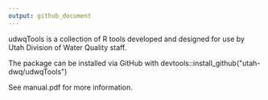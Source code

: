 ```yaml
---
output: github_document
---
```


udwqTools is a collection of R tools developed and designed for use by Utah Division of Water Quality staff.

The package can be installed via GitHub with devtools::install_github("utah-dwq/udwqTools")

See manual.pdf for more information.


